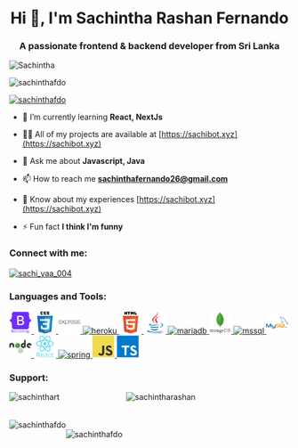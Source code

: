 <h1 align="center">Hi 👋, I'm Sachintha Rashan Fernando</h1>
<h3 align="center">A passionate frontend & backend developer from Sri Lanka</h3>

![Sachintha](https://cardivo.vercel.app/api?name=Sachintha%20Rashan&description=Hi,%20Welcome%20To%20My%20Profile%20&image=https://telegra.ph/file/78d8fad98d6ad886f8f92.jpg?v=4&s=10?v=4&backgroundColor=%23ecf0f1&instagram=sachi_ya_004&github=Sachinthafdo&twitter=&pattern=leaf&colorPattern=%23eaeaea)


<p align="left"> <img src="https://komarev.com/ghpvc/?username=sachinthafdo&label=Profile%20views&color=0e75b6&style=flat" alt="sachinthafdo" /> </p>

<p align="left"> <a href="https://github.com/ryo-ma/github-profile-trophy"><img src="https://github-profile-trophy.vercel.app/?username=sachinthafdo" alt="sachinthafdo" /></a> </p>

- 🌱 I’m currently learning **React, NextJs**

- 👨‍💻 All of my projects are available at [https://sachibot.xyz](https://sachibot.xyz)

- 💬 Ask me about **Javascript, Java**

- 📫 How to reach me **sachinthafernando26@gmail.com**

- 📄 Know about my experiences [https://sachibot.xyz](https://sachibot.xyz)

- ⚡ Fun fact **I think I'm funny**

<h3 align="left">Connect with me:</h3>
<p align="left">
<a href="https://instagram.com/sachi_yaa_004" target="blank"><img align="center" src="https://raw.githubusercontent.com/rahuldkjain/github-profile-readme-generator/master/src/images/icons/Social/instagram.svg" alt="sachi_yaa_004" height="30" width="40" /></a>
</p>

<h3 align="left">Languages and Tools:</h3>
<p align="left"> <a href="https://getbootstrap.com" target="_blank" rel="noreferrer"> <img src="https://raw.githubusercontent.com/devicons/devicon/master/icons/bootstrap/bootstrap-plain-wordmark.svg" alt="bootstrap" width="40" height="40"/> </a> <a href="https://www.w3schools.com/css/" target="_blank" rel="noreferrer"> <img src="https://raw.githubusercontent.com/devicons/devicon/master/icons/css3/css3-original-wordmark.svg" alt="css3" width="40" height="40"/> </a> <a href="https://expressjs.com" target="_blank" rel="noreferrer"> <img src="https://raw.githubusercontent.com/devicons/devicon/master/icons/express/express-original-wordmark.svg" alt="express" width="40" height="40"/> </a> <a href="https://heroku.com" target="_blank" rel="noreferrer"> <img src="https://www.vectorlogo.zone/logos/heroku/heroku-icon.svg" alt="heroku" width="40" height="40"/> </a> <a href="https://www.w3.org/html/" target="_blank" rel="noreferrer"> <img src="https://raw.githubusercontent.com/devicons/devicon/master/icons/html5/html5-original-wordmark.svg" alt="html5" width="40" height="40"/> </a> <a href="https://www.java.com" target="_blank" rel="noreferrer"> <img src="https://raw.githubusercontent.com/devicons/devicon/master/icons/java/java-original.svg" alt="java" width="40" height="40"/> </a> <a href="https://mariadb.org/" target="_blank" rel="noreferrer"> <img src="https://www.vectorlogo.zone/logos/mariadb/mariadb-icon.svg" alt="mariadb" width="40" height="40"/> </a> <a href="https://www.mongodb.com/" target="_blank" rel="noreferrer"> <img src="https://raw.githubusercontent.com/devicons/devicon/master/icons/mongodb/mongodb-original-wordmark.svg" alt="mongodb" width="40" height="40"/> </a> <a href="https://www.microsoft.com/en-us/sql-server" target="_blank" rel="noreferrer"> <img src="https://www.svgrepo.com/show/303229/microsoft-sql-server-logo.svg" alt="mssql" width="40" height="40"/> </a> <a href="https://www.mysql.com/" target="_blank" rel="noreferrer"> <img src="https://raw.githubusercontent.com/devicons/devicon/master/icons/mysql/mysql-original-wordmark.svg" alt="mysql" width="40" height="40"/> </a> <a href="https://nodejs.org" target="_blank" rel="noreferrer"> <img src="https://raw.githubusercontent.com/devicons/devicon/master/icons/nodejs/nodejs-original-wordmark.svg" alt="nodejs" width="40" height="40"/> </a> <a href="https://reactjs.org/" target="_blank" rel="noreferrer"> <img src="https://raw.githubusercontent.com/devicons/devicon/master/icons/react/react-original-wordmark.svg" alt="react" width="40" height="40"/> </a> <a href="https://spring.io/" target="_blank" rel="noreferrer"> <img src="https://www.vectorlogo.zone/logos/springio/springio-icon.svg" alt="spring" width="40" height="40"/> </a> <a href="https://www.javascript.com/" target="_blank" rel="noreferrer"> <img src="https://raw.githubusercontent.com/devicons/devicon/master/icons/javascript/javascript-original.svg" alt="typescript" width="40" height="40"/> </a> 
  <a href="https://www.typescriptlang.org/" target="_blank" rel="noreferrer"> <img src="https://raw.githubusercontent.com/devicons/devicon/master/icons/typescript/typescript-original.svg" alt="typescript" width="40" height="40"/> </a> </p>

<h3 align="left">Support:</h3>
<p><a href="https://www.buymeacoffee.com/sachinthart"> <img align="left" src="https://cdn.buymeacoffee.com/buttons/v2/default-yellow.png" height="50" width="210" alt="sachinthart" /></a><a href="https://ko-fi.com/sachintharashan"> <img align="left" src="https://cdn.ko-fi.com/cdn/kofi3.png?v=3" height="50" width="210" alt="sachintharashan" /></a></p><br><br>

<p><img align="left" src="https://github-readme-stats.vercel.app/api/top-langs?username=sachinthafdo&show_icons=true&locale=en&layout=compact" alt="sachinthafdo" /></p>

<p>&nbsp;<img align="center" src="https://github-readme-stats.vercel.app/api?username=sachinthafdo&show_icons=true&locale=en" alt="sachinthafdo" /></p>
